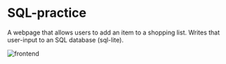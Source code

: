 # SQL-practice

A webpage that allows users to add an item to a shopping list. Writes that user-input to an SQL database (sql-lite).

![frontend](C:\Users\tarek\Downloads\Capture.PNG)

